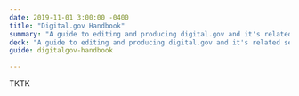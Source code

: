 ```yaml
---
date: 2019-11-01 3:00:00 -0400
title: "Digital.gov Handbook"
summary: "A guide to editing and producing digital.gov and it's related services."
deck: "A guide to editing and producing digital.gov and it's related services."
guide: digitalgov-handbook

---
```


TKTK
